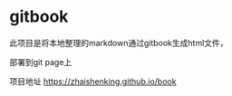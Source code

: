 # gitbook
 

此项目是将本地整理的markdown通过gitbook生成html文件，    

部署到git page上

项目地址 https://zhaishenking.github.io/book



